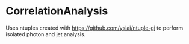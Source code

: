 # CorrelationAnalysis
Uses ntuples created with https://github.com/yslai/ntuple-gj to perform isolated photon and jet analysis. 
